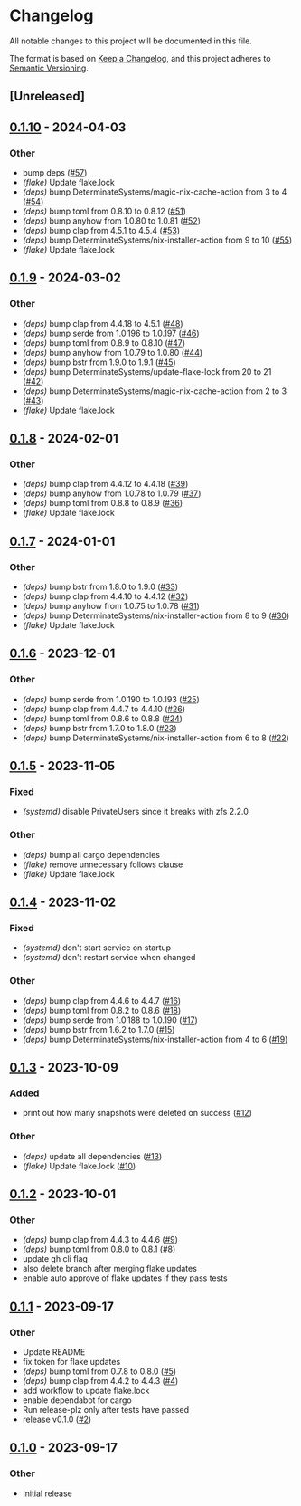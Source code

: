 # Changelog
All notable changes to this project will be documented in this file.

The format is based on [Keep a Changelog](https://keepachangelog.com/en/1.0.0/),
and this project adheres to [Semantic Versioning](https://semver.org/spec/v2.0.0.html).

## [Unreleased]

## [0.1.10](https://github.com/ipetkov/shock/compare/v0.1.9...v0.1.10) - 2024-04-03

### Other
- bump deps ([#57](https://github.com/ipetkov/shock/pull/57))
- *(flake)* Update flake.lock
- *(deps)* bump DeterminateSystems/magic-nix-cache-action from 3 to 4 ([#54](https://github.com/ipetkov/shock/pull/54))
- *(deps)* bump toml from 0.8.10 to 0.8.12 ([#51](https://github.com/ipetkov/shock/pull/51))
- *(deps)* bump anyhow from 1.0.80 to 1.0.81 ([#52](https://github.com/ipetkov/shock/pull/52))
- *(deps)* bump clap from 4.5.1 to 4.5.4 ([#53](https://github.com/ipetkov/shock/pull/53))
- *(deps)* bump DeterminateSystems/nix-installer-action from 9 to 10 ([#55](https://github.com/ipetkov/shock/pull/55))
- *(flake)* Update flake.lock

## [0.1.9](https://github.com/ipetkov/shock/compare/v0.1.8...v0.1.9) - 2024-03-02

### Other
- *(deps)* bump clap from 4.4.18 to 4.5.1 ([#48](https://github.com/ipetkov/shock/pull/48))
- *(deps)* bump serde from 1.0.196 to 1.0.197 ([#46](https://github.com/ipetkov/shock/pull/46))
- *(deps)* bump toml from 0.8.9 to 0.8.10 ([#47](https://github.com/ipetkov/shock/pull/47))
- *(deps)* bump anyhow from 1.0.79 to 1.0.80 ([#44](https://github.com/ipetkov/shock/pull/44))
- *(deps)* bump bstr from 1.9.0 to 1.9.1 ([#45](https://github.com/ipetkov/shock/pull/45))
- *(deps)* bump DeterminateSystems/update-flake-lock from 20 to 21 ([#42](https://github.com/ipetkov/shock/pull/42))
- *(deps)* bump DeterminateSystems/magic-nix-cache-action from 2 to 3 ([#43](https://github.com/ipetkov/shock/pull/43))
- *(flake)* Update flake.lock

## [0.1.8](https://github.com/ipetkov/shock/compare/v0.1.7...v0.1.8) - 2024-02-01

### Other
- *(deps)* bump clap from 4.4.12 to 4.4.18 ([#39](https://github.com/ipetkov/shock/pull/39))
- *(deps)* bump anyhow from 1.0.78 to 1.0.79 ([#37](https://github.com/ipetkov/shock/pull/37))
- *(deps)* bump toml from 0.8.8 to 0.8.9 ([#36](https://github.com/ipetkov/shock/pull/36))
- *(flake)* Update flake.lock

## [0.1.7](https://github.com/ipetkov/shock/compare/v0.1.6...v0.1.7) - 2024-01-01

### Other
- *(deps)* bump bstr from 1.8.0 to 1.9.0 ([#33](https://github.com/ipetkov/shock/pull/33))
- *(deps)* bump clap from 4.4.10 to 4.4.12 ([#32](https://github.com/ipetkov/shock/pull/32))
- *(deps)* bump anyhow from 1.0.75 to 1.0.78 ([#31](https://github.com/ipetkov/shock/pull/31))
- *(deps)* bump DeterminateSystems/nix-installer-action from 8 to 9 ([#30](https://github.com/ipetkov/shock/pull/30))
- *(flake)* Update flake.lock

## [0.1.6](https://github.com/ipetkov/shock/compare/v0.1.5...v0.1.6) - 2023-12-01

### Other
- *(deps)* bump serde from 1.0.190 to 1.0.193 ([#25](https://github.com/ipetkov/shock/pull/25))
- *(deps)* bump clap from 4.4.7 to 4.4.10 ([#26](https://github.com/ipetkov/shock/pull/26))
- *(deps)* bump toml from 0.8.6 to 0.8.8 ([#24](https://github.com/ipetkov/shock/pull/24))
- *(deps)* bump bstr from 1.7.0 to 1.8.0 ([#23](https://github.com/ipetkov/shock/pull/23))
- *(deps)* bump DeterminateSystems/nix-installer-action from 6 to 8 ([#22](https://github.com/ipetkov/shock/pull/22))

## [0.1.5](https://github.com/ipetkov/shock/compare/v0.1.4...v0.1.5) - 2023-11-05

### Fixed
- *(systemd)* disable PrivateUsers since it breaks with zfs 2.2.0

### Other
- *(deps)* bump all cargo dependencies
- *(flake)* remove unnecessary follows clause
- *(flake)* Update flake.lock

## [0.1.4](https://github.com/ipetkov/shock/compare/v0.1.3...v0.1.4) - 2023-11-02

### Fixed
- *(systemd)* don't start service on startup
- *(systemd)* don't restart service when changed

### Other
- *(deps)* bump clap from 4.4.6 to 4.4.7 ([#16](https://github.com/ipetkov/shock/pull/16))
- *(deps)* bump toml from 0.8.2 to 0.8.6 ([#18](https://github.com/ipetkov/shock/pull/18))
- *(deps)* bump serde from 1.0.188 to 1.0.190 ([#17](https://github.com/ipetkov/shock/pull/17))
- *(deps)* bump bstr from 1.6.2 to 1.7.0 ([#15](https://github.com/ipetkov/shock/pull/15))
- *(deps)* bump DeterminateSystems/nix-installer-action from 4 to 6 ([#19](https://github.com/ipetkov/shock/pull/19))

## [0.1.3](https://github.com/ipetkov/shock/compare/v0.1.2...v0.1.3) - 2023-10-09

### Added
- print out how many snapshots were deleted on success ([#12](https://github.com/ipetkov/shock/pull/12))

### Other
- *(deps)* update all dependencies ([#13](https://github.com/ipetkov/shock/pull/13))
- *(flake)* Update flake.lock ([#10](https://github.com/ipetkov/shock/pull/10))

## [0.1.2](https://github.com/ipetkov/shock/compare/v0.1.1...v0.1.2) - 2023-10-01

### Other
- *(deps)* bump clap from 4.4.3 to 4.4.6 ([#9](https://github.com/ipetkov/shock/pull/9))
- *(deps)* bump toml from 0.8.0 to 0.8.1 ([#8](https://github.com/ipetkov/shock/pull/8))
- update gh cli flag
- also delete branch after merging flake updates
- enable auto approve of flake updates if they pass tests

## [0.1.1](https://github.com/ipetkov/shock/compare/v0.1.0...v0.1.1) - 2023-09-17

### Other
- Update README
- fix token for flake updates
- *(deps)* bump toml from 0.7.8 to 0.8.0 ([#5](https://github.com/ipetkov/shock/pull/5))
- *(deps)* bump clap from 4.4.2 to 4.4.3 ([#4](https://github.com/ipetkov/shock/pull/4))
- add workflow to update flake.lock
- enable dependabot for cargo
- Run release-plz only after tests have passed
- release v0.1.0 ([#2](https://github.com/ipetkov/shock/pull/2))

## [0.1.0](https://github.com/ipetkov/shock/releases/tag/v0.1.0) - 2023-09-17

### Other
- Initial release
